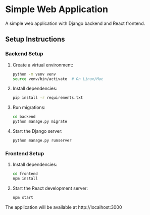 # Simple Web Application

A simple web application with Django backend and React frontend.

## Setup Instructions

### Backend Setup
1. Create a virtual environment:
   ```bash
   python -m venv venv
   source venv/bin/activate  # On Linux/Mac
   ```
2. Install dependencies:
   ```bash
   pip install -r requirements.txt
   ```
3. Run migrations:
   ```bash
   cd backend
   python manage.py migrate
   ```
4. Start the Django server:
   ```bash
   python manage.py runserver
   ```

### Frontend Setup
1. Install dependencies:
   ```bash
   cd frontend
   npm install
   ```
2. Start the React development server:
   ```bash
   npm start
   ```

The application will be available at http://localhost:3000 
